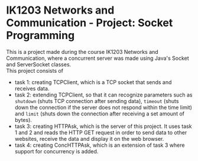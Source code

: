 # IK1203 Networks and Communication - Project: Socket Programming
<!--This is a repository for a project in the course IK1203 Networks and Communcation spring term 2023. The repository should contain all tasks for the project and will be updated during the course of the project. This repository is made as way to keep all tasks and their source code collected in one place.

This project was made by Roy L.-->

This is a project made during the course IK1203 Networks and Communication, where a concurrent server was made using Java's Socket and ServerSocket classes.  
This project consists of
 - task 1: creating TCPClient, which is a TCP socket that sends and receives data.
 - task 2: extending TCPClient, so that it can recognize parameters such as `shutdown` (shuts TCP connection after sending data), `timeout` (shuts down the connection if the server does not respond within the time limit) and `limit` (shuts down the connection after receiving a set amount of bytes).
 - task 3: creating HTTPAsk, which is the server of this project. It uses task 1 and 2 and reads the HTTP GET request in order to send data to other websites, receive the data and display it on the web browser.
 - task 4: creating ConcHTTPAsk, which is an extension of task 3 where support for concurrency is added.
